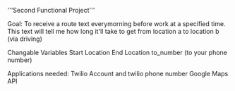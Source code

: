 '''Second Functional Project'''

Goal: To receive a route text everymorning before work at a specified time. 
This text will tell me how long it'll take to get from location a to location b (via driving)


Changable Variables
Start Location
End Location
to_number (to your phone number)

Applications needed:
Twilio Account and twilio phone number 
Google Maps API 
